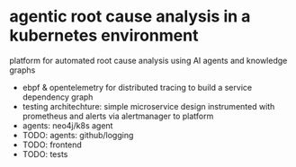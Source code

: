 # agentic root cause analysis in a kubernetes environment

platform for automated root cause analysis using AI agents and knowledge graphs

- ebpf & opentelemetry for distributed tracing to build a service dependency graph
- testing architechture: simple microservice design instrumented with prometheus and alerts via alertmanager to platform
- agents: neo4j/k8s agent
- TODO: agents:  github/logging
- TODO: frontend
- TODO: tests

